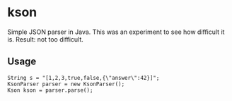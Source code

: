 # kson

Simple JSON parser in Java. This was an experiment to see how difficult it is. Result: not too difficult.

## Usage

	String s = "[1,2,3,true,false,{\"answer\":42}]";
	KsonParser parser = new KsonParser();
	Kson kson = parser.parse();
